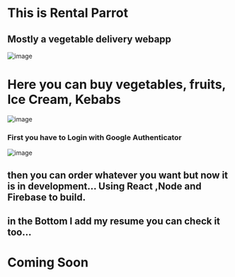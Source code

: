 # This is Rental Parrot
## Mostly a vegetable delivery webapp

![image](https://user-images.githubusercontent.com/84560030/225374738-b6deb3ef-6ba2-4ee6-a42a-7d7ef97f5952.png)

# Here you can buy vegetables, fruits, Ice Cream, Kebabs

![image](https://user-images.githubusercontent.com/84560030/225376025-7ac46fff-0f32-4e1e-b035-b2b12aa16700.png)

### First you have to Login with Google Authenticator

![image](https://user-images.githubusercontent.com/84560030/225376787-af216645-258b-43fc-bd70-966f9913ae20.png)

## then you can order whatever you want but now it is in development... Using React ,Node and Firebase to build.

## in the Bottom I add my resume you can check it too...

# Coming Soon
